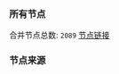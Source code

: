 ### 所有节点
合并节点总数: `2089`
[节点链接](https://raw.githubusercontent.com/rzhy1/11/master/sub/sub_merge_base64.txt)

### 节点来源